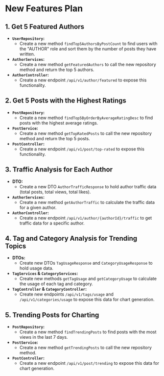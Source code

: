
# New Features Plan

## 1. Get 5 Featured Authors

*   **`UserRepository`:**
    *   Create a new method `findTop5AuthorsByPostCount` to find users with the "AUTHOR" role and sort them by the number of posts they have written.
*   **`AuthorServices`:**
    *   Create a new method `getFeaturedAuthors` to call the new repository method and return the top 5 authors.
*   **`AuthorController`:**
    *   Create a new endpoint `/api/v1/author/featured` to expose this functionality.

## 2. Get 5 Posts with the Highest Ratings

*   **`PostRepository`:**
    *   Create a new method `findTop5ByOrderByAverageRatingDesc` to find posts with the highest average ratings.
*   **`PostService`:**
    *   Create a new method `getTopRatedPosts` to call the new repository method and return the top 5 posts.
*   **`PostController`:**
    *   Create a new endpoint `/api/v1/post/top-rated` to expose this functionality.

## 3. Traffic Analysis for Each Author

*   **DTO:**
    *   Create a new DTO `AuthorTrafficResponse` to hold author traffic data (total posts, total views, total likes).
*   **`AuthorServices`:**
    *   Create a new method `getAuthorTraffic` to calculate the traffic data for a given author.
*   **`AuthorController`:**
    *   Create a new endpoint `/api/v1/author/{authorId}/traffic` to get traffic data for a specific author.

## 4. Tag and Category Analysis for Trending Topics

*   **DTOs:**
    *   Create new DTOs `TagUsageResponse` and `CategoryUsageResponse` to hold usage data.
*   **`TagServices` & `CategoryServices`:**
    *   Create new methods `getTagUsage` and `getCategoryUsage` to calculate the usage of each tag and category.
*   **`TagController` & `CategoryController`:**
    *   Create new endpoints `/api/v1/tags/usage` and `/api/v1/categories/usage` to expose this data for chart generation.

## 5. Trending Posts for Charting

*   **`PostRepository`:**
    *   Create a new method `findTrendingPosts` to find posts with the most views in the last 7 days.
*   **`PostService`:**
    *   Create a new method `getTrendingPosts` to call the new repository method.
*   **`PostController`:**
    *   Create a new endpoint `/api/v1/post/trending` to expose this data for chart generation.
